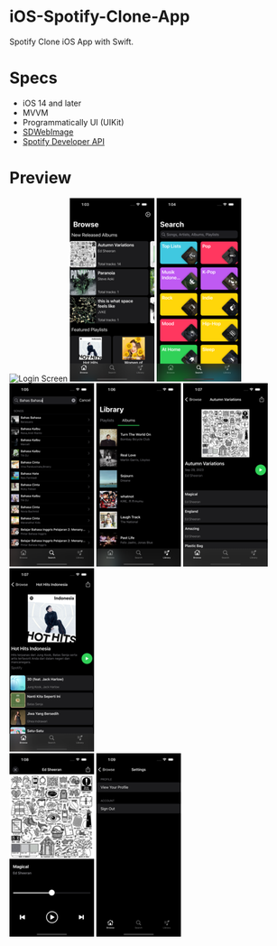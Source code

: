 # iOS-Spotify-Clone-App
Spotify Clone iOS App with Swift.

# Specs
* iOS 14 and later
* MVVM
* Programmatically UI (UIKit)
* [SDWebImage](https://github.com/SDWebImage/SDWebImage)
* [Spotify Developer API](https://developer.spotify.com/documentation/web-api)

# Preview
![Login Screen](./Screenshots/1_login.png)
![Home Screen](./Screenshots/2_home.png)
![Search Screen](./Screenshots/3_search.png)\
![Search Result Screen](./Screenshots/4_search_result.png)
![Library Screen](./Screenshots/5_library.png)
![Album Detail Screen](./Screenshots/6_album_detail.png)
![Playlist Detail Screen](./Screenshots/7_playlist_detail.png)\
![Playback Presenter Screen](./Screenshots/8_player.png)
![Settings Screen](./Screenshots/9_settings.png)
